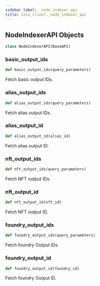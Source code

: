 ```yaml
---
sidebar_label: _node_indexer_api
title: iota_client._node_indexer_api
---
```


## NodeIndexerAPI Objects

```python
class NodeIndexerAPI(BaseAPI)
```

### basic\_output\_ids

```python
def basic_output_ids(query_parameters)
```

Fetch basic output IDs.

### alias\_output\_ids

```python
def alias_output_ids(query_parameters)
```

Fetch alias output IDs.

### alias\_output\_id

```python
def alias_output_id(alias_id)
```

Fetch alias output ID.

### nft\_output\_ids

```python
def nft_output_ids(query_parameters)
```

Fetch NFT output IDs.

### nft\_output\_id

```python
def nft_output_id(nft_id)
```

Fetch NFT output ID.

### foundry\_output\_ids

```python
def foundry_output_ids(query_parameters)
```

Fetch foundry Output IDs.

### foundry\_output\_id

```python
def foundry_output_id(foundry_id)
```

Fetch foundry Output ID.

